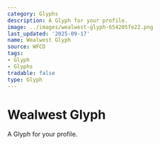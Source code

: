 ```yaml
---
category: Glyphs
description: A Glyph for your profile.
image: ../images/wealwest-glyph-654205fe22.png
last_updated: '2025-09-17'
name: Wealwest Glyph
source: WFCD
tags:
- Glyph
- Glyphs
tradable: false
type: Glyph
---
```


# Wealwest Glyph

A Glyph for your profile.

